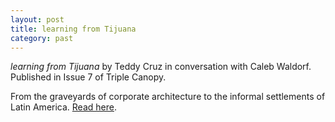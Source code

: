 ```yaml
---
layout: post
title: learning from Tijuana
category: past
---
```


*learning from Tijuana* by Teddy Cruz in conversation with Caleb Waldorf. Published in Issue 7 of Triple Canopy.

From the graveyards of corporate architecture to the informal settlements of Latin America. <a href="http://canopycanopycanopy.com/7/learning_from_tijuana">Read here</a>.
